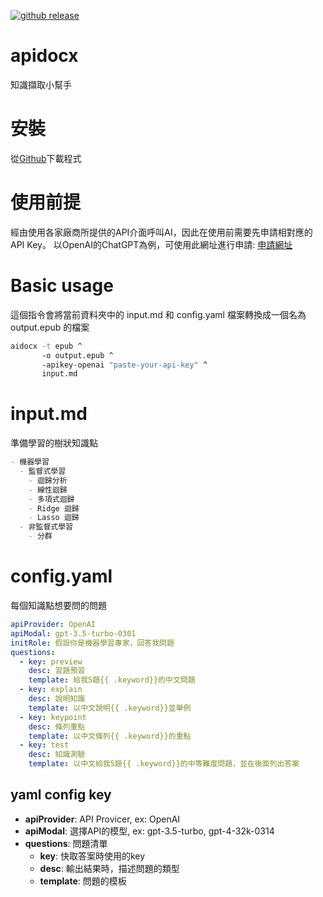 [![github
release](https://img.shields.io/github/release/learninfun/apidocx.svg?label=current+release)](https://github.com/learninfun/apidocx/releases)

# apidocx
知識擷取小幫手

# 安裝
從[Github](https://github.com/learninfun/apidocx/releases/)下載程式

# 使用前提
經由使用各家廠商所提供的API介面呼叫AI，因此在使用前需要先申請相對應的API Key。
以OpenAI的ChatGPT為例，可使用此網址進行申請: [申請網址](https://openai.com/blog/openai-api)

# Basic usage
這個指令會將當前資料夾中的 input.md 和 config.yaml 檔案轉換成一個名為 output.epub 的檔案
```bash
aidocx -t epub ^
       -o output.epub ^
       -apikey-openai "paste-your-api-key" ^
       input.md
```

# input.md
準備學習的樹狀知識點
```markdown
- 機器學習
  - 監督式學習
    - 迴歸分析
    - 線性迴歸
    - 多項式迴歸
    - Ridge 迴歸
    - Lasso 迴歸
  - 非監督式學習
    - 分群
```

# config.yaml
每個知識點想要問的問題
```yaml
apiProvider: OpenAI
apiModal: gpt-3.5-turbo-0301
initRole: 假設你是機器學習專家，回答我問題
questions:
  - key: preview
    desc: 習題預習
    template: 給我5題{{ .keyword}}的中文問題
  - key: explain
    desc: 說明知識
    template: 以中文說明{{ .keyword}}並舉例
  - key: keypoint
    desc: 條列重點
    template: 以中文條列{{ .keyword}}的重點
  - key: test
    desc: 知識測驗
    template: 以中文給我5題{{ .keyword}}的中等難度問題，並在後面列出答案
```

## yaml config key
- **apiProvider**: API Provicer, ex: OpenAI
- **apiModal**: 選擇API的模型, ex: gpt-3.5-turbo, gpt-4-32k-0314
- **questions**: 問題清單
  - **key**: 快取答案時使用的key
  - **desc**: 輸出結果時，描述問題的類型
  - **template**: 問題的模板
